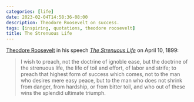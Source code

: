 ```yaml
---
categories: [life]
date: 2023-02-04T14:58:36-08:00
description: Theodore Roosevelt on success.
tags: [inspiring, quotations, theodore roosevelt]
title: The Strenuous Life
---
```


[Theodore Roosevelt](https://en.wikipedia.org/wiki/Theodore_Roosevelt) in his speech *[The Strenuous Life](https://en.wikipedia.org/wiki/The_Strenuous_Life)* on April 10, 1899:

>I wish to preach, not the doctrine of ignoble ease, but the doctrine of the strenuous life, the life of toil and effort, of labor and strife; to preach that highest form of success which comes, not to the man who desires mere easy peace, but to the man who does not shrink from danger, from hardship, or from bitter toil, and who out of these wins the splendid ultimate triumph.
